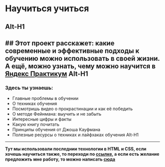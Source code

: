 # Научиться учиться
Alt-H1
------
## Этот проект расскажет: какие современные и эффективные подходы к обучению можно использовать в своей жизни. А ещё, можно узнать, чему можно научится в [Яндекс Практикум](https://praktikum.yandex.ru)
Alt-H1
------
### Здесь ты узнаешь:
* Главные проблемы в обучении
* О техниках обучения
* Посмотришь видео о прокрастинации и как её победить
* О методе Фейнмана: выучить и не забыть 
* Интересные цифры и факты
* Какую книгу почитать
* Принципы обучения от Джоша Кауфмана
* Полезные ресурсы о техниках и лайфхаках обучения
Alt-H1
------
**Тут мы использовали последнии технологии в HTML и CSS, если хочешь научиться также, то  переходи по [ссылке](https://praktikum.yandex.ru), а если есть желание предложить мне работу, то можно написать [сюда](https://t.me/glazkov_pavel)**